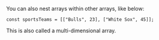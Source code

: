 You can also nest arrays within other arrays, like below:

```
const sportsTeams = [["Bulls", 23], ["White Sox", 45]];
```

This is also called a multi-dimensional array.